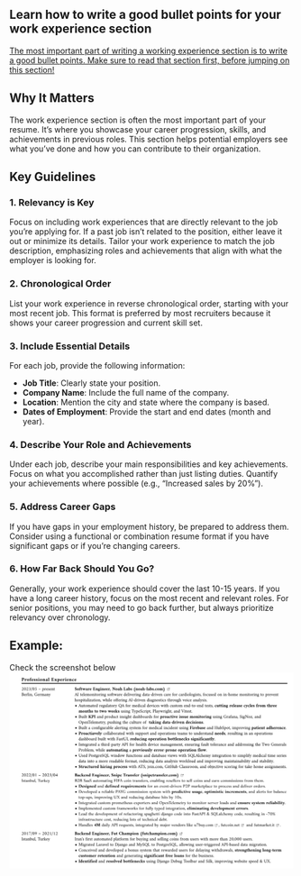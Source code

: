 ## Learn how to write a good bullet points for your work experience section

[The most important part of writing a working experience section is to write a good bullet points. Make sure to read that section first, before jumping on this section!](../guidelines/structure.md/#bullet-points)

## Why It Matters

The work experience section is often the most important part of your resume. It’s where you showcase your career progression, skills, and achievements in previous roles. This section helps potential employers see what you’ve done and how you can contribute to their organization.

## Key Guidelines

### 1. **Relevancy is Key**

Focus on including work experiences that are directly relevant to the job you’re applying for. If a past job isn’t related to the position, either leave it out or minimize its details. Tailor your work experience to match the job description, emphasizing roles and achievements that align with what the employer is looking for.

### 2. **Chronological Order**

List your work experience in reverse chronological order, starting with your most recent job. This format is preferred by most recruiters because it shows your career progression and current skill set.

### 3. **Include Essential Details**

For each job, provide the following information:

- **Job Title**: Clearly state your position.
- **Company Name**: Include the full name of the company.
- **Location**: Mention the city and state where the company is based.
- **Dates of Employment**: Provide the start and end dates (month and year).

### 4. **Describe Your Role and Achievements**

Under each job, describe your main responsibilities and key achievements. Focus on what you accomplished rather than just listing duties. Quantify your achievements where possible (e.g., “Increased sales by 20%”).

### 5. **Address Career Gaps**

If you have gaps in your employment history, be prepared to address them. Consider using a functional or combination resume format if you have significant gaps or if you’re changing careers.

### 6. **How Far Back Should You Go?**

Generally, your work experience should cover the last 10-15 years. If you have a long career history, focus on the most recent and relevant roles. For senior positions, you may need to go back further, but always prioritize relevancy over chronology.

## Example:

Check the screenshot below
![Work Experience Example](../images/all_work_experiences.png)
